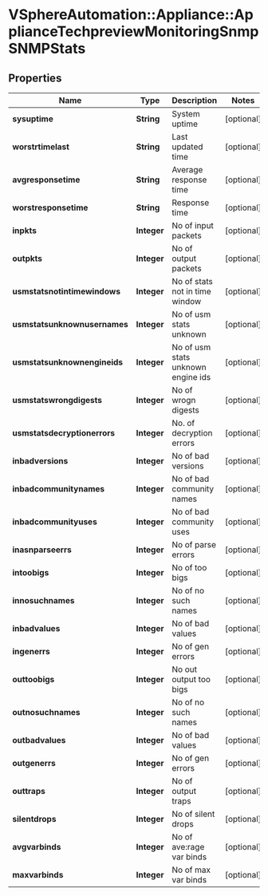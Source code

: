 # VSphereAutomation::Appliance::ApplianceTechpreviewMonitoringSnmpSNMPStats

## Properties
Name | Type | Description | Notes
------------ | ------------- | ------------- | -------------
**sysuptime** | **String** | System uptime | [optional] 
**worstrtimelast** | **String** | Last updated time | [optional] 
**avgresponsetime** | **String** | Average response time | [optional] 
**worstresponsetime** | **String** | Response time | [optional] 
**inpkts** | **Integer** | No of input packets | [optional] 
**outpkts** | **Integer** | No of output packets | [optional] 
**usmstatsnotintimewindows** | **Integer** | No of stats not in time window | [optional] 
**usmstatsunknownusernames** | **Integer** | No of usm stats unknown | [optional] 
**usmstatsunknownengineids** | **Integer** | No of usm stats unknown engine ids | [optional] 
**usmstatswrongdigests** | **Integer** | No of wrogn digests | [optional] 
**usmstatsdecryptionerrors** | **Integer** | No. of decryption errors | [optional] 
**inbadversions** | **Integer** | No of bad versions | [optional] 
**inbadcommunitynames** | **Integer** | No of bad community names | [optional] 
**inbadcommunityuses** | **Integer** | No of bad community uses | [optional] 
**inasnparseerrs** | **Integer** | No of parse errors | [optional] 
**intoobigs** | **Integer** | No of too bigs | [optional] 
**innosuchnames** | **Integer** | No of no such names | [optional] 
**inbadvalues** | **Integer** | No of bad values | [optional] 
**ingenerrs** | **Integer** | No of gen errors | [optional] 
**outtoobigs** | **Integer** | No out output too bigs | [optional] 
**outnosuchnames** | **Integer** | No of no such names | [optional] 
**outbadvalues** | **Integer** | No of bad values | [optional] 
**outgenerrs** | **Integer** | No of gen errors | [optional] 
**outtraps** | **Integer** | No of output traps | [optional] 
**silentdrops** | **Integer** | No of silent drops | [optional] 
**avgvarbinds** | **Integer** | No of ave:rage var binds | [optional] 
**maxvarbinds** | **Integer** | No of max var binds | [optional] 


